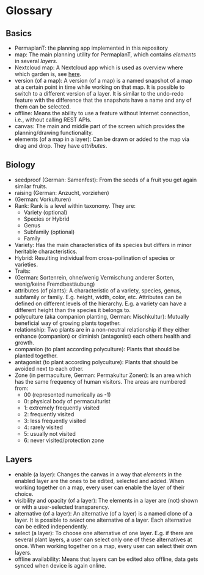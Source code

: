 # Glossary

## Basics

-   PermaplanT:
    the planning app implemented in this repository
-   map:
    The main planning utility for PermaplanT, which contains *elements* in several *layers*.
-   Nextcloud map:
    A Nextcloud app which is used as overview where which garden is, see [here](https://apps.nextcloud.com/apps/maps).
-   version (of a map):
    A version (of a map) is a named snapshot of a map at a certain point in time while working on that map.
    It is possible to switch to a different version of a layer.
    It is similar to the undo-redo feature with the difference that the snapshots have a name and any of them can be selected.
-   offline:
    Means the ability to use a feature without Internet connection, i.e., without calling REST APIs.
-   canvas:
    The main and middle part of the screen which provides the planning/drawing functionality.
-   elements (of a map in a layer):
    Can be drawn or added to the map via drag and drop.
    They have *attributes*.

## Biology

-   seedproof (German: Samenfest):
    From the seeds of a fruit you get again similar fruits.
-   raising (German: Anzucht, vorziehen)
-   (German: Vorkulturen)
-   Rank:
    Rank is a level within taxonomy.
    They are:
    - Variety (optional)
    - Species or Hybrid
    - Genus
    - Subfamily (optional)
    - Family
-   Variety:
    Has the main characteristics of its species but differs in minor heritable characteristics.
-   Hybrid:
    Resulting individual from cross-pollination of species or varieties.
-   Traits:
-   (German: Sortenrein, ohne/wenig Vermischung anderer Sorten, wenig/keine Fremdbestäubung)
-   attributes (of plants):
    A characteristic of a variety, species, genus, subfamily or family.
    E.g. height, width, color, etc.
    Attributes can be defined on different levels of the hierarchy.
    E.g. a variety can have a different height than the species it belongs to.
-   polyculture (aka companion planting, German: Mischkultur):
    Mutually beneficial way of growing plants together.
-   relationship:
    Two plants are in a non-neutral relationship if they either enhance (companion) 
    or diminish (antagonist) each others health and growth.
-   companion (to plant according polyculture):
    Plants that should be planted together.
-   antagonist (to plant according polyculture):
    Plants that should be avoided next to each other.
-   Zone (in permaculture, German: Permakultur Zonen):
    Is an area which has the same frequency of human visitors.
    The areas are numbered from:
    - 00 (represented numerically as -1)
    - 0: physical body of permaculturist
    - 1: extremely frequently visited
    - 2: frequently visited
    - 3: less frequently visited
    - 4: rarely visited
    - 5: usually not visited
    - 6: never visited/protection zone

## Layers

-   enable (a layer):
    Changes the canvas in a way that *elements* in the enabled layer are the ones to be edited, selected and added.
    When working together on a map, every user can enable the layer of their choice.
-   visibility and opacity (of a layer):
    The elements in a layer are (not) shown or with a user-selected transparency.
-   alternative (of a layer):
    An alternative (of a layer) is a named clone of a layer.
    It is possible to *select* one alternative of a layer.
    Each alternative can be edited independently.
-   select (a layer):
    To choose one alternative of one layer.
    E.g. if there are several plant layers, a user can select only one of these alternatives at once.
    When working together on a map, every user can select their own layers.
-   offline availability:
    Means that layers can be edited also offline, data gets synced when device is again online.
